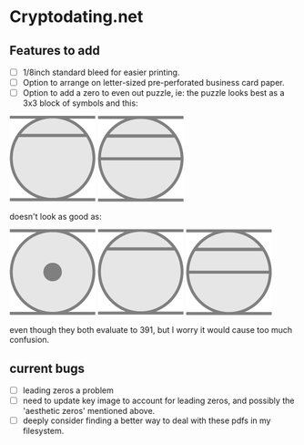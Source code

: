 # Cryptodating.net


## Features to add

- [ ] 1/8inch standard bleed for easier printing.
- [ ] Option to arrange on letter-sized pre-perforated business card paper.
- [ ] Option to add a zero to even out puzzle, ie: the puzzle looks best as a 3x3 block of symbols and this:

![15](public/imgs/pdfimgs/15.jpg) ![16](/public/imgs/pdfimgs/16.jpg)

doesn't look as good as:

![0](public/imgs/pdfimgs/0.jpg) ![15](public/imgs/pdfimgs/15.jpg) ![16](public/imgs/pdfimgs/16.jpg)

even though they both evaluate to 391, but I worry it would cause too much confusion.


## current bugs

- [ ] leading zeros a problem
- [ ] need to update key image to account for leading zeros, and possibly the 'aesthetic zeros' mentioned above.
- [ ] deeply consider finding a better way to deal with these pdfs in my filesystem.